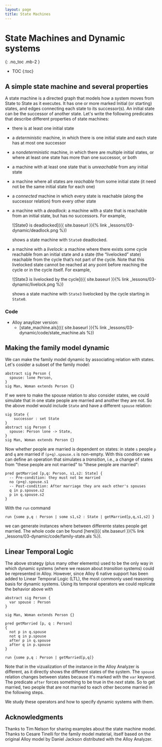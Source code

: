 ```yaml
---
layout: page
title: State Machines
---
```


# State Machines and Dynamic systems
{: .no_toc .mb-2 }

- TOC
{:toc}

## A simple state machine and several properties

A state machine is a directed graph that models how a system moves from State to
State as it executes. It has one or more marked Initial (or starting) states,
and edges connecting each state to its successor(s). An initial state can be the
successor of another state. Let's write the following predicates that describe
different properties of state machines:

- there is at least one initial state

- a *deterministic* machine, in which there is one initial state and each state
  has at most one successor

- a *nondeterministic* machine, in which there are multiple initial states, or
  where at least one state has more than one successor, or both

- a machine with at least one state that is *unreachable* from any initial state

- a machine where all states are *reachable* from some initial state (it need not
  be the same initial state for each one)

- a *connected* machine in which every state is reachable (along the successor
  relation) from every other state

- a machine with a *deadlock*: a machine with a state that is reachable from an
  initial state, but has no successors. For example,

  ![State0 is deadlocked]({{ site.baseurl }}{% link _lessons/03-dynamic/deadlock.png %})

  shows a state machine with `State0` deadlocked.

- a machine with a *livelock*: a machine where there exists some cycle reachable
  from an initial state and a state (the “livelocked” state) reachable from the
  cycle that’s not part of the cycle. Note that this livelocked state cannot be
  reached at any point before reaching the cycle or in the cycle itself. For example,

  ![State3 is livelocked by the cycle]({{ site.baseurl }}{% link _lessons/03-dynamic/livelock.png %})

  shows a state machine with `State3` livelocked by the cycle starting in `State0`.

### Code

- Alloy anaylizer version:
  - [state_machine.als]({{ site.baseurl }}{% link _lessons/03-dynamic/code/state_machine.als %})

## Making the family model dynamic

We can make the family model dynamic by associating relation with states. Let's
cosider a subset of the family model:

```alloy
abstract sig Person {
  spouse: lone Person,
}
sig Man, Woman extends Person {}
```

If we were to make the spouse relation to also consider states, we could
simulate that in one state people are married and another they are not. So the
above model would include `State` and have a different `spouse` relation:

```alloy
sig State {
    successor : set State
}
abstract sig Person {
  spouse: Person lone -> State,
}
sig Man, Woman extends Person {}
```

Now whether people are married is dependent on states: in state `s` people `p`
and `q` are married if `(p+q).spouse.s` is non-empty. With this condition we can
define an operation that simulates a *transition*, i.e., a change of states from
"these people are not married" to "these people are married":

```alloy
pred getMarried [p,q: Person, s1,s2: State] {
  -- Pre-condition: they must not be married
  no (p+q).spouse.s1
  -- Post-condition: After marriage they are each other's spouses
  q in p.spouse.s2
  p in q.spouse.s2
}
```

With the `run` command
```alloy
run {some p,q : Person | some s1,s2 : State | getMarried[p,q,s1,s2] }
```
we can generate instances where between differente states people get married.
The whole code can be found [here]({{ site.baseurl }}{% link _lessons/03-dynamic/code/family-state.als %}).


## Linear Temporal Logic

The above strategy (plus many other elements) used to be the only way in which
dynamic systems (where we reason about *transition* systems) could be
represented in Alloy. However, since Alloy 6 native support has been added to
Linear Temporal Logic (LTL), the most commonly used reasoning basis for dynamic
systems. Using its temporal operators we could replicate the behavior above with

```alloy
abstract sig Person {
  var spouse : Person
}

sig Man, Woman extends Person {}

pred getMarried [p, q : Person]
{
  not p in q.spouse
  not q in p.spouse
  after p in q.spouse
  after q in p.spouse
}

run {some p,q : Person | getMarried[p,q]}
```

Note that in the vizualization of the instance in the Alloy Analyzer is
different, as it directly shows the different states of the system. The `spouse`
relation changes between states because it's marked with the `var` keyword. The
predicate `after` forces something to be true in the *next* state. So to get
married, two people that are not married to each other become married in the
following steps.

We study these operators and how to specify dynamic systems with them.


## Acknowledgments

Thanks to Tim Nelson for sharing examples about the state machine model. Thanks to Cesare Tinelli for the family model material, itself based on the original Alloy model by Daniel Jackson distributed with the Alloy Analyzer.
